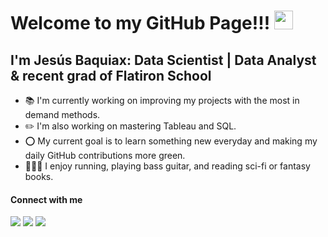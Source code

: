 

# Welcome to my GitHub Page!!! <img src="https://raw.githubusercontent.com/MartinHeinz/MartinHeinz/master/wave.gif" width="30px">

## I'm Jesús Baquiax: Data Scientist | Data Analyst & recent grad of Flatiron School

* 📚 I'm currently working on improving my projects with the most in demand methods.
* ✏️ I'm also working on mastering Tableau and SQL.
* ⭕ My current goal is to learn something new everyday and making my daily GitHub contributions more green.
* 🏃🎸📕 I enjoy running, playing bass guitar, and reading sci-fi or fantasy books.



#### Connect with me
<a href= 'https://www.linkedin.com/in/jes%C3%BAsbaquiax//' rel="nofollow"><img src= "https://img.shields.io/badge/LinkedIn-0077B5?style=for-the-badge&logo=linkedin&logoColor=white" /></a>
<a href="https://dev.to/jesusbaquiax/" rel="nofollow"><img src= "https://img.shields.io/badge/Dev Blog-FF5722?style=for-the-badge&logo=blogger&logoColor=white" /></a>
<a href='mailto:jesusbaquiax13@gmail.com' rel="nofollow"><img src= "https://img.shields.io/badge/Gmail-D14836?style=for-the-badge&logo=gmail&logoColor=white" /></a>

<!--
**jesusbaquiax/jesusbaquiax** is a ✨ _special_ ✨ repository because its `README.md` (this file) appears on your GitHub profile.

Here are some ideas to get you started:

- 🔭 I’m currently working on ...
- 🌱 I’m currently learning ...
- 👯 I’m looking to collaborate on ...
- 🤔 I’m looking for help with ...
- 💬 Ask me about ...
- 📫 How to reach me: ...
- 😄 Pronouns: ...
- ⚡ Fun fact: ...
-->

